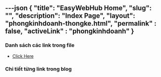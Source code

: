 ---json
{
    "title": "EasyWebHub Home",
    "slug": "",
    "description": "Index Page",
    "layout": "phongkinhdoanh-thongke.html",
    "permalink" : false,
    "activeLink" : "phongkinhdoanh"
}
---

### Danh sách các link trong file
- [Click Here](./blog-list.html)

### Chi tiết từng link trong blog